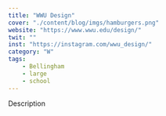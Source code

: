 ```yaml
---
title: "WWU Design"
cover: "./content/blog/imgs/hamburgers.png"
website: "https://www.wwu.edu/design/"
twit: ""
inst: "https://instagram.com/wwu_design/"
category: "W"
tags:
    - Bellingham
    - large
    - school
---
```


Description

